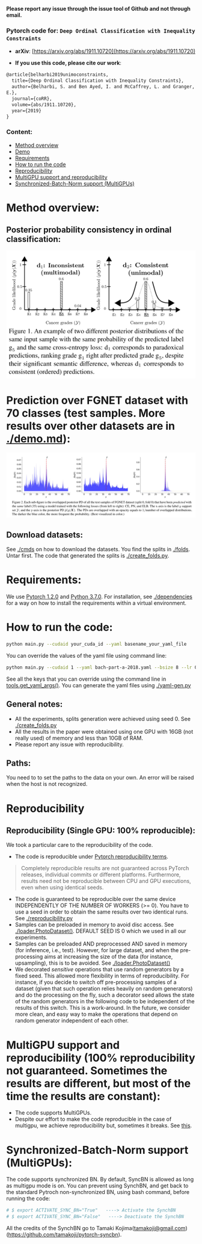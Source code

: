 **Please report any issue through the issue tool of Github and not through email.**

### Pytorch code for: `Deep Ordinal Classification with Inequality Constraints`

* **arXiv**: [https://arxiv.org/abs/1911.10720](https://arxiv.org/abs/1911.10720)

* **If you use this code, please cite our work**:
```
@article{belharbi2019unimoconstraints,
  title={Deep Ordinal Classification with Inequality Constraints},
  author={Belharbi, S. and Ben Ayed, I. and McCaffrey, L. and Granger, E.},
  journal={coRR},
  volume={abs/1911.10720},
  year={2019}
}
```

### Content:
* [Method overview](#methodOverview)
* [Demo](#prediction-test-samples-more-results-with-high-resolution-are-in-demom)
* [Requirements](#requirements)
* [How to run the code](#runCode)
* [Reproducibility](#reproducibility)
* [MultiGPU support and reproducibility](#multigpuSupport)
* [Synchronized-Batch-Norm support (MultiGPUs)](#synchBNSupportMultigpu)


# <a name="methodOverview"></a> Method overview:
## Posterior probability consistency in ordinal classification:
![intuition](doc/pb.png)

# Prediction over FGNET dataset with 70 classes (test samples. More results over other datasets are in [./demo.md](./demo.md)):
![example](doc/example.png)


## Download datasets:
See [./cmds](./cmds) on how to download the datasets. You find the splits in [./folds](./folds). Untar first.
The code that generated the splits is [./create_folds.py](./create_folds.py).



# <a name="requirements"></a> Requirements:
We use [Pytorch 1.2.0](https://pytorch.org/) and [Python 3.7.0](https://www.python.org). For installation, see [
./dependencies](./dependencies) for a way on how to install the requirements within a virtual environment.



# <a name="runCode"></a> How to run the code:
```bash
python main.py --cudaid your_cuda_id --yaml basename_your_yaml_file
```
You can override the values of the yaml file using command line:
```bash
python main.py --cudaid 1 --yaml bach-part-a-2018.yaml --bsize 8 --lr 0.001 --wdecay 1e-05 --momentum 0.9 --epoch 4 --stepsize 100 --modelname resnet18 --alpha 0.6 --kmax 0.1 --kmin 0.1 --dout 0.0 --modalities 5 --pretrained True  --dataset bach-part-a-2018 --split 0 --fold 0  --loss LossCE
```
See all the keys that you can override using the command line in  [tools.get_yaml_args()](./tools.py). You can generate the yaml files using [./yaml-gen.py](yaml-gen.py)

## General notes:
* All the experiments, splits generation were achieved using seed 0. See [./create_folds.py](./create_folds.py)
* All the results in the paper were obtained using one GPU with 16GB (not really used) of memory and less than 10GB of RAM.
* Please report any issue with reproducibility.

## Paths:
You need to to set the paths to the data on your own. An error will be raised when the host is not recognized.

# <a name="reproducibility"></a> Reproducibility
## Reproducibility (Single GPU: 100% reproducible):

We took a particular care to the reproducibility of the code.
* The code is reproducible under [Pytorch reproducibility terms](https://pytorch.org/docs/stable/notes/randomness.html).
> Completely reproducible results are not guaranteed across PyTorch releases, individual commits or different platforms.
 Furthermore, results need not be reproducible between CPU and GPU executions, even when using identical seeds.
* The code is guaranteed to be reproducible over the same device INDEPENDENTLY OF THE NUMBER OF WORKERS (>= 0). You
have to use a seed in order to obtain the same results over two identical runs. See [./reproducibility.py](./reproducibility.py)
* Samples can be preloaded in memory to avoid disc access. See [./loader.PhotoDataset()](./loader.py). DEFAULT SEED
IS 0 which we used in all our experiments.
* Samples can be preloaded AND preprocessed AND saved in memory (for inference, i.e., test). However, for large
dataset, and when the pre-processing aims at increasing the size of the data (for instance, upsampling), this is to
be avoided. See [./loader.PhotoDataset()](./loader.py)
* We decorated *sensitive* operations that use random generators by a fixed seed. This allowed more flexibility in
terms of reproducibility. For instance, if you decide to switch off pre-processing samples of a dataset (given that
such operation relies heavily on random generators) and do the processing on the fly, such a decorator seed allows the
state of the random generators in the following code to be independent of the results of this switch. This is a
work-around. In the future, we consider more clean, and easy way to make the operations that depend on random
generator independent of each other.


# <a name="multigpuSupport"></a> MultiGPU support and reproducibility (100% reproducibility not guaranteed. Sometimes the results are different, but most of the time the results are constant):
* The code supports MultiGPUs.
* Despite our effort to make the code reproducible in the case of multigpu, we achieve reproducibility but,
sometimes it breaks. See [this](https://discuss.pytorch.org/t/reproducibility-over-multigpus-is-impossible-until-randomness-of-threads-is-controled-and-yet/47079?u=sbelharbi).


# <a name="synchBNSupportMultigpu"></a> Synchronized-Batch-Norm support (MultiGPUs):
The code supports synchronized BN. By default, SyncBN is allowed as long as multigpu mode is on. You can prevent
using SynchBN, and get back to the standard Pytroch non-synchronized BN, using bash command, before running the code:
```bash
# $ export ACTIVATE_SYNC_BN="True"   ----> Activate the SynchBN
# $ export ACTIVATE_SYNC_BN="False"   ----> Deactivate the SynchBN
```
All the credits of the SynchBN go to Tamaki Kojima(tamakoji@gmail.com) (https://github.com/tamakoji/pytorch-syncbn).
